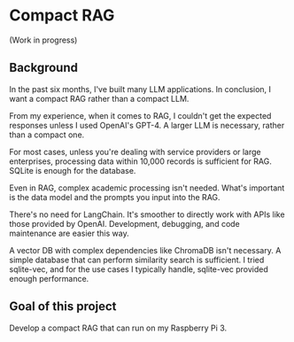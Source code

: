# Compact RAG

(Work in progress)

## Background

In the past six months, I've built many LLM applications. In conclusion, I want a compact RAG rather than a compact LLM.

From my experience, when it comes to RAG, I couldn't get the expected responses unless I used OpenAI's GPT-4. A larger LLM is necessary, rather than a compact one.

For most cases, unless you're dealing with service providers or large enterprises, processing data within 10,000 records is sufficient for RAG. SQLite is enough for the database.

Even in RAG, complex academic processing isn't needed. What's important is the data model and the prompts you input into the RAG.

There's no need for LangChain. It's smoother to directly work with APIs like those provided by OpenAI. Development, debugging, and code maintenance are easier this way.

A vector DB with complex dependencies like ChromaDB isn't necessary. A simple database that can perform similarity search is sufficient. I tried sqlite-vec, and for the use cases I typically handle, sqlite-vec provided enough performance.

## Goal of this project

Develop a compact RAG that can run on my Raspberry Pi 3.
